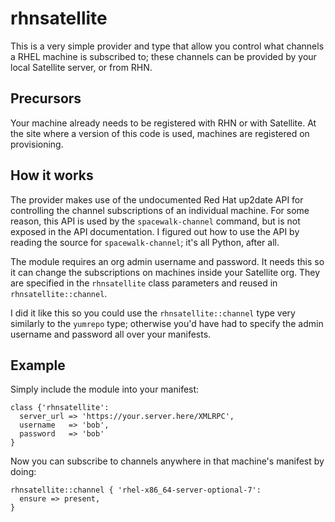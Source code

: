 rhnsatellite
============

This is a very simple provider and type that allow you control what channels
a RHEL machine is subscribed to; these channels can be provided by your local
Satellite server, or from RHN.

Precursors
----------

Your machine already needs to be registered with RHN or with Satellite. At the
site where a version of this code is used, machines are registered on provisioning.

How it works
------------

The provider makes use of the undocumented Red Hat up2date API for controlling
the channel subscriptions of an individual machine. For some reason, this API
is used by the `spacewalk-channel` command, but is not exposed in the API
documentation. I figured out how to use the API by reading the source for
`spacewalk-channel`; it's all Python, after all.

The module requires an org admin username and password. It needs this so it can
change the subscriptions on machines inside your Satellite org. They are specified
in the `rhnsatellite` class parameters and reused in `rhnsatellite::channel`.

I did it like this so you could use the `rhnsatellite::channel` type very
similarly to the `yumrepo` type; otherwise you'd have had to specify the admin
username and password all over your manifests.

Example
-------

Simply include the module into your manifest:

```puppet
class {'rhnsatellite':
  server_url => 'https://your.server.here/XMLRPC',
  username   => 'bob',
  password   => 'bob'
}
```

Now you can subscribe to channels anywhere in that machine's manifest by doing:

```puppet
rhnsatellite::channel { 'rhel-x86_64-server-optional-7':
  ensure => present,
}
```
